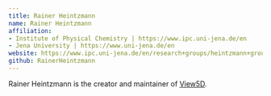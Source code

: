 ```yaml
---
title: Rainer Heintzmann
name: Rainer Heintzmann
affiliation:
- Institute of Physical Chemistry | https://www.ipc.uni-jena.de/en
- Jena University | https://www.uni-jena.de/en
website: https://www.ipc.uni-jena.de/en/research+groups/heintzmann+group
github: RainerHeintzmann
---
```


Rainer Heintzmann is the creator and maintainer of [View5D](/plugins/view5d).
